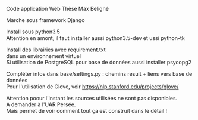 Code application Web Thèse Max Beligné

Marche sous framework Django

Install sous python3.5   
Attention en amont, il faut installer aussi python3.5-dev et ussi python-tk  

Install des librairies avec requirement.txt  
dans un environnement virtuel  
Si utilisation de PostgreSQL pour base de données aussi installer psycopg2  

Compléter infos dans base/settings.py : chemins result + liens vers base de données  
Pour l'utilisation de Glove, voir https://nlp.stanford.edu/projects/glove/  

Attention poour l'instant les sources utilisées ne sont pas disponibles.  
A demander à l'UAR Persée.  
Mais permet de voir comment tout ça est construit dans le détail !  
